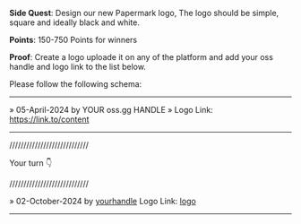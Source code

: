 **Side Quest**: Design our new Papermark logo, The logo should be simple, square and ideally black and white.

**Points**: 150-750 Points for winners

**Proof**: Create a logo uploade it on any of the platform and add your oss handle and logo link to the list below.

Please follow the following schema:

---

» 05-April-2024 by YOUR oss.gg HANDLE » Logo Link: https://link.to/content

---

////////////////////////////

Your turn 👇

////////////////////////////

» 02-October-2024 by [yourhandle](https://oss.gg/yourhandle) Logo Link: [logo](https://papermark.io)

---